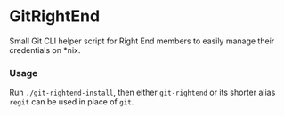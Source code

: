 # GitRightEnd
Small Git CLI helper script for Right End members to easily manage their credentials on *nix. 

### Usage

Run `./git-rightend-install`, then either `git-rightend` or its shorter alias `regit` can be used in place of `git`.



